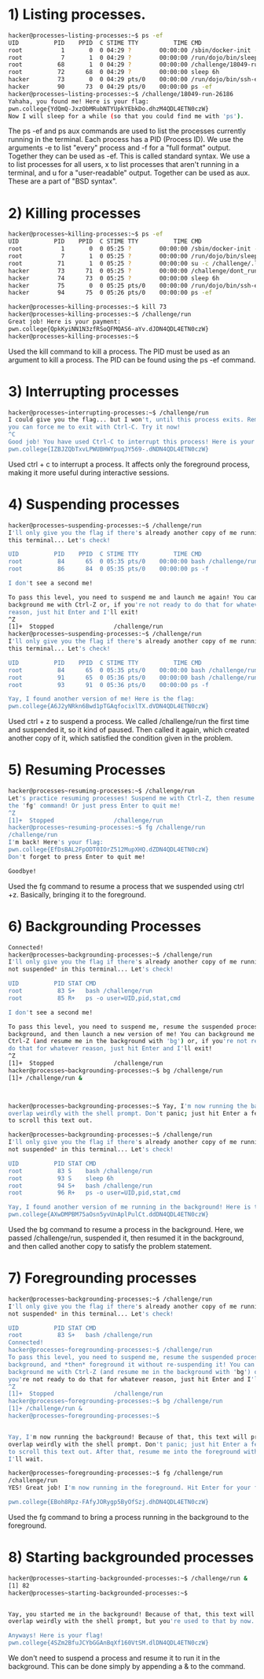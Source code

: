 # 1) Listing processes.

```bash
hacker@processes~listing-processes:~$ ps -ef
UID          PID    PPID  C STIME TTY          TIME CMD
root           1       0  0 04:29 ?        00:00:00 /sbin/docker-init -- /nix/var/nix/profiles/default/bin/dojo-init /run/dojo/bin
root           7       1  0 04:29 ?        00:00:00 /run/dojo/bin/sleep 6h
root          68       1  0 04:29 ?        00:00:00 /challenge/18049-run-26186
root          72      68  0 04:29 ?        00:00:00 sleep 6h
hacker        73       0  0 04:29 pts/0    00:00:00 /run/dojo/bin/ssh-entrypoint
hacker        90      73  0 04:29 pts/0    00:00:00 ps -ef
hacker@processes~listing-processes:~$ /challenge/18049-run-26186
Yahaha, you found me! Here is your flag:
pwn.college{YdQmQ-JxzObMRubNTYUpkYEbkDo.dhzM4QDL4ETN0czW}
Now I will sleep for a while (so that you could find me with 'ps').

```
The ps -ef and ps aux commands are used to list the processes currently running in the terminal. 
Each process has a PID (Process ID).
We use the arguments -e to list "every" process and -f for a "full format" output. Together they can be used as -ef. This is called standard syntax.
We use a to list processes for all users, x to list processes that aren't running in a terminal, and u for a "user-readable" output. Together can be used as aux.
These are a part of "BSD syntax".

# 2) Killing processes

```bash
hacker@processes~killing-processes:~$ ps -ef
UID          PID    PPID  C STIME TTY          TIME CMD
root           1       0  0 05:25 ?        00:00:00 /sbin/docker-init -- /nix/var/nix/profiles/default/bin/dojo-init /run/dojo/bin
root           7       1  0 05:25 ?        00:00:00 /run/dojo/bin/sleep 6h
root          71       1  0 05:25 ?        00:00:00 su -c /challenge/.launcher hacker
hacker        73      71  0 05:25 ?        00:00:00 /challenge/dont_run
hacker        74      73  0 05:25 ?        00:00:00 sleep 6h
hacker        75       0  0 05:25 pts/0    00:00:00 /run/dojo/bin/ssh-entrypoint
hacker        94      75  0 05:26 pts/0    00:00:00 ps -ef

hacker@processes~killing-processes:~$ kill 73
hacker@processes~killing-processes:~$ /challenge/run
Great job! Here is your payment:
pwn.college{QpkKyiNN1N3zfRSoQFMQAS6-aYv.dJDN4QDL4ETN0czW}
hacker@processes~killing-processes:~$ 
```
Used the kill command to kill a process. 
The PID must be used as an argument to kill a process.
The PID can be found using the ps -ef command.

# 3) Interrupting processes 
```bash
hacker@processes~interrupting-processes:~$ /challenge/run
I could give you the flag... but I won't, until this process exits. Remember, 
you can force me to exit with Ctrl-C. Try it now!
^C
Good job! You have used Ctrl-C to interrupt this process! Here is your flag:
pwn.college{IZBJZQbTxvLPWUBHWYpuqJY569-.dNDN4QDL4ETN0czW}
```
Used ctrl + c to interrupt a process.
It affects only the foreground process, making it more useful during interactive sessions.

# 4) Suspending processes
```bash
hacker@processes~suspending-processes:~$ /challenge/run
I'll only give you the flag if there's already another copy of me running in 
this terminal... Let's check!

UID          PID    PPID  C STIME TTY          TIME CMD
root          84      65  0 05:35 pts/0    00:00:00 bash /challenge/run
root          86      84  0 05:35 pts/0    00:00:00 ps -f

I don't see a second me!

To pass this level, you need to suspend me and launch me again! You can 
background me with Ctrl-Z or, if you're not ready to do that for whatever 
reason, just hit Enter and I'll exit!
^Z
[1]+  Stopped                 /challenge/run
hacker@processes~suspending-processes:~$ /challenge/run
I'll only give you the flag if there's already another copy of me running in 
this terminal... Let's check!

UID          PID    PPID  C STIME TTY          TIME CMD
root          84      65  0 05:35 pts/0    00:00:00 bash /challenge/run
root          91      65  0 05:36 pts/0    00:00:00 bash /challenge/run
root          93      91  0 05:36 pts/0    00:00:00 ps -f

Yay, I found another version of me! Here is the flag:
pwn.college{A6J2yNRkn6Bwd1pTGAqfocixlTX.dVDN4QDL4ETN0czW}
```
Used ctrl + z to suspend a process.
We called /challenge/run the first time and suspended it, so it kind of paused.
Then called it again, which created another copy of it, which satisfied the condition given in the problem.

# 5) Resuming Processes

```bash
hacker@processes~resuming-processes:~$ /challenge/run
Let's practice resuming processes! Suspend me with Ctrl-Z, then resume me with 
the 'fg' command! Or just press Enter to quit me!
^Z
[1]+  Stopped                 /challenge/run
hacker@processes~resuming-processes:~$ fg /challenge/run
/challenge/run
I'm back! Here's your flag:
pwn.college{EfDsBAL2FpODT0IOrZ512MupXHQ.dZDN4QDL4ETN0czW}
Don't forget to press Enter to quit me!

Goodbye!
```
Used the fg command to resume a process that we suspended using ctrl +z.
Basically, bringing it to the foreground.

# 6) Backgrounding Processes

```bash
Connected!                                                                        
hacker@processes~backgrounding-processes:~$ /challenge/run
I'll only give you the flag if there's already another copy of me running *and 
not suspended* in this terminal... Let's check!

UID          PID STAT CMD
root          83 S+   bash /challenge/run
root          85 R+   ps -o user=UID,pid,stat,cmd

I don't see a second me!

To pass this level, you need to suspend me, resume the suspended process in the 
background, and then launch a new version of me! You can background me with 
Ctrl-Z (and resume me in the background with 'bg') or, if you're not ready to 
do that for whatever reason, just hit Enter and I'll exit!
^Z
[1]+  Stopped                 /challenge/run
hacker@processes~backgrounding-processes:~$ bg /challenge/run
[1]+ /challenge/run &



hacker@processes~backgrounding-processes:~$ Yay, I'm now running the background! Because of that, this text will probably 
overlap weirdly with the shell prompt. Don't panic; just hit Enter a few times 
to scroll this text out.

hacker@processes~backgrounding-processes:~$ /challenge/run
I'll only give you the flag if there's already another copy of me running *and 
not suspended* in this terminal... Let's check!

UID          PID STAT CMD
root          83 S    bash /challenge/run
root          93 S    sleep 6h
root          94 S+   bash /challenge/run
root          96 R+   ps -o user=UID,pid,stat,cmd

Yay, I found another version of me running in the background! Here is the flag:
pwn.college{AXwDMPBM75aOsn5yvUnAplPulCt.ddDN4QDL4ETN0czW}
```
Used the bg command to resume a process in the background.
Here, we passed /challenge/run, suspended it, then resumed it in the background, and then called another copy to satisfy the problem statement.

# 7) Foregrounding processes

```bash
hacker@processes~backgrounding-processes:~$ /challenge/run
I'll only give you the flag if there's already another copy of me running *and 
not suspended* in this terminal... Let's check!

UID          PID STAT CMD
root          83 S+   bash /challenge/run
Connected!                                                                        
hacker@processes~foregrounding-processes:~$ /challenge/run
To pass this level, you need to suspend me, resume the suspended process in the 
background, and *then* foreground it without re-suspending it! You can 
background me with Ctrl-Z (and resume me in the background with 'bg') or, if 
you're not ready to do that for whatever reason, just hit Enter and I'll exit!
^Z
[1]+  Stopped                 /challenge/run
hacker@processes~foregrounding-processes:~$ bg /challenge/run
[1]+ /challenge/run &
hacker@processes~foregrounding-processes:~$ 


Yay, I'm now running the background! Because of that, this text will probably 
overlap weirdly with the shell prompt. Don't panic; just hit Enter a few times 
to scroll this text out. After that, resume me into the foreground with 'fg'; 
I'll wait.

hacker@processes~foregrounding-processes:~$ fg /challenge/run
/challenge/run
YES! Great job! I'm now running in the foreground. Hit Enter for your flag!

pwn.college{EBoh8Rpz-FAfyJORygp5ByOfSzj.dhDN4QDL4ETN0czW}
```
Used the fg command to bring a process running in the background to the foreground.

# 8) Starting backgrounded processes

```bash
hacker@processes~starting-backgrounded-processes:~$ /challenge/run &
[1] 82
hacker@processes~starting-backgrounded-processes:~$ 


Yay, you started me in the background! Because of that, this text will probably 
overlap weirdly with the shell prompt, but you're used to that by now...

Anyways! Here is your flag!
pwn.college{4SZm2BfuJCYbGGAnBqXf160VtSM.dlDN4QDL4ETN0czW}
```
We don't need to suspend a process and resume it to run it in the background. 
This can be done simply by appending a & to the command.







